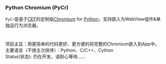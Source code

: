 ### Python Chromium (PyCr)
`PyCr`是基于[CEF](https://github.com/cztomczak/cefpython)的定制版[Chromium](https://chromium.org) for [Python](https://www.python.org)，支持嵌入为WebView组件&单独运行为浏览器。<h1></h1>
项目主旨：用更简单的代码更好、更方便的将完整的Chromium嵌入到App中。<br>
主要语言（不按主次排序）：Python、C/C++、Cython<br>
Status(状态): 仍在开发，请耐心等待……
